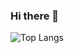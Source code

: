 ### Hi there 👋




![Top Langs](https://github-readme-stats.vercel.app/api/top-langs/?username=anuraghazra&layout=compact)

